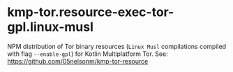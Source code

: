 # kmp-tor.resource-exec-tor-gpl.linux-musl

NPM distribution of Tor binary resources (`Linux Musl` compilations compiled with flag `--enable-gpl`) 
for Kotlin Multiplatform Tor. See: https://github.com/05nelsonm/kmp-tor-resource
